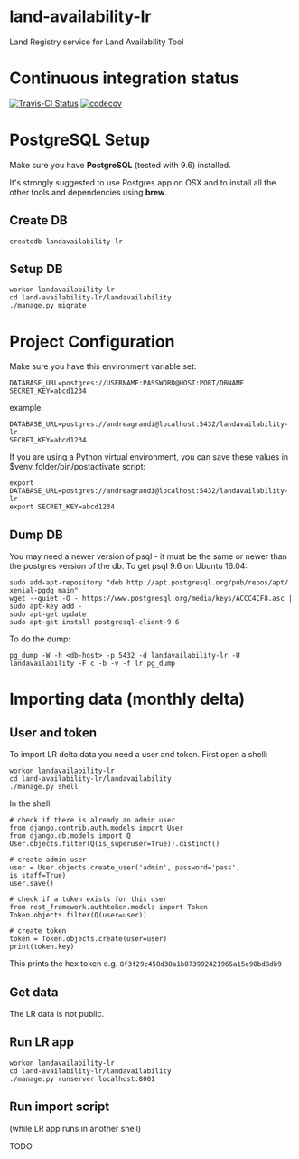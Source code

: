 # land-availability-lr
Land Registry service for Land Availability Tool

# Continuous integration status

[![Travis-CI Status](https://secure.travis-ci.org/alphagov/land-availability-lr.png?branch=master)](http://travis-ci.org/#!/alphagov/land-availability-lr)
[![codecov](https://codecov.io/gh/alphagov/land-availability-lr/branch/master/graph/badge.svg)](https://codecov.io/gh/alphagov/land-availability-lr)

# PostgreSQL Setup

Make sure you have **PostgreSQL** (tested with 9.6) installed.

It's strongly suggested to use Postgres.app on OSX and to install all the other
tools and dependencies using **brew**.

## Create DB

```
createdb landavailability-lr
```

## Setup DB

```
workon landavailability-lr
cd land-availability-lr/landavailability
./manage.py migrate
```

# Project Configuration

Make sure you have this environment variable set:

```
DATABASE_URL=postgres://USERNAME:PASSWORD@HOST:PORT/DBNAME
SECRET_KEY=abcd1234
```

example:

```
DATABASE_URL=postgres://andreagrandi@localhost:5432/landavailability-lr
SECRET_KEY=abcd1234
```

If you are using a Python virtual environment, you can save these values in
$venv_folder/bin/postactivate script:

```
export DATABASE_URL=postgres://andreagrandi@localhost:5432/landavailability-lr
export SECRET_KEY=abcd1234
```

## Dump DB

You may need a newer version of psql - it must be the same or newer than the postgres version of the db. To get psql 9.6 on Ubuntu 16.04:

    sudo add-apt-repository "deb http://apt.postgresql.org/pub/repos/apt/ xenial-pgdg main"
    wget --quiet -O - https://www.postgresql.org/media/keys/ACCC4CF8.asc | sudo apt-key add -
    sudo apt-get update
    sudo apt-get install postgresql-client-9.6

To do the dump:

    pg_dump -W -h <db-host> -p 5432 -d landavailability-lr -U landavailability -F c -b -v -f lr.pg_dump


# Importing data (monthly delta)

## User and token

To import LR delta data you need a user and token. First open a shell:

    workon landavailability-lr
    cd land-availability-lr/landavailability
    ./manage.py shell

In the shell:

```
# check if there is already an admin user
from django.contrib.auth.models import User
from django.db.models import Q
User.objects.filter(Q(is_superuser=True)).distinct()

# create admin user
user = User.objects.create_user('admin', password='pass', is_staff=True)
user.save()

# check if a token exists for this user
from rest_framework.authtoken.models import Token
Token.objects.filter(Q(user=user))

# create token
token = Token.objects.create(user=user)
print(token.key)
```

This prints the hex token e.g. `8f3f29c458d38a1b073992421965a15e90bd8db9`

## Get data

The LR data is not public.

## Run LR app

    workon landavailability-lr
    cd land-availability-lr/landavailability
    ./manage.py runserver localhost:8001

## Run import script

(while LR app runs in another shell)

TODO

